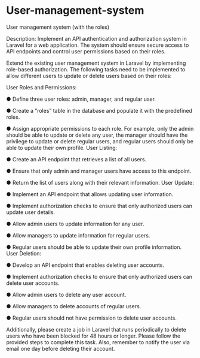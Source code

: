 # User-management-system
User management system (with the roles)

Description: Implement an API authentication and authorization system in Laravel for a web
application. The system should ensure secure access to API endpoints and control user
permissions based on their roles.

Extend the existing user management system in Laravel by implementing role-based
authorization. The following tasks need to be implemented to allow different users to update or
delete users based on their roles:

User Roles and Permissions:

● Define three user roles: admin, manager, and regular user.

● Create a “roles” table in the database and populate it with the predefined roles.

● Assign appropriate permissions to each role. For example, only the admin should be
able to update or delete any user, the manager should have the privilege to update or
delete regular users, and regular users should only be able to update their own profile.
User Listing:

● Create an API endpoint that retrieves a list of all users.

● Ensure that only admin and manager users have access to this endpoint.

● Return the list of users along with their relevant information.
User Update:

● Implement an API endpoint that allows updating user information.

● Implement authorization checks to ensure that only authorized users can update user
details.

● Allow admin users to update information for any user.

● Allow managers to update information for regular users.

● Regular users should be able to update their own profile information.
User Deletion:

● Develop an API endpoint that enables deleting user accounts.

● Implement authorization checks to ensure that only authorized users can delete user
accounts.

● Allow admin users to delete any user account.

● Allow managers to delete accounts of regular users.

● Regular users should not have permission to delete user accounts.

Additionally, please create a job in Laravel that runs periodically to delete users who have been
blocked for 48 hours or longer. Please follow the provided steps to complete this task. Also,
remember to notify the user via email one day before deleting their account.
